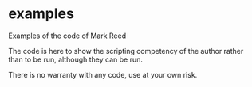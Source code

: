 # examples
Examples of the code of Mark Reed

The code is here to show the scripting competency of the author rather than to be run, although they can be run.

There is no warranty with any code, use at your own risk.

